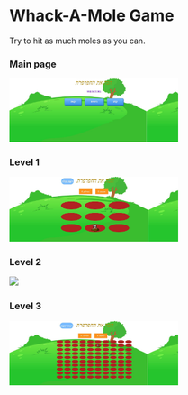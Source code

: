 # Whack-A-Mole Game

Try to hit as much moles as you can.
<br/>                                                                                      
                                                    
<div>
    <h3>Main page</h3>
    <img src="Exe3/Screenshots/MainPage.JPG" width="300">
</div>
<div>
    <h3>Level 1</h3>
    <img src="Exe3/Screenshots/Level1.JPG" width="300" />
</div>
<div>
    <h3>Level 2</h3>
    <img src="Exe3/Screenshots/Leve2.JPG" width="300" />
</div>
<div>
    <h3>Level 3</h3>
    <img src="Exe3/Screenshots/Level3.JPG" width="300" />
</div>
